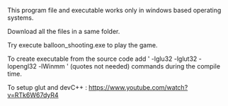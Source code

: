 This program file and executable works only in windows based operating systems.

Download all the files in a same folder.

Try execute balloon_shooting.exe to play the game.

To create executable from the source code add ' -lglu32 -lglut32 -lopengl32  -lWinmm ' (quotes not needed) commands during the compile time.

To setup glut and devC++ : https://www.youtube.com/watch?v=RTk6W67dyR4
